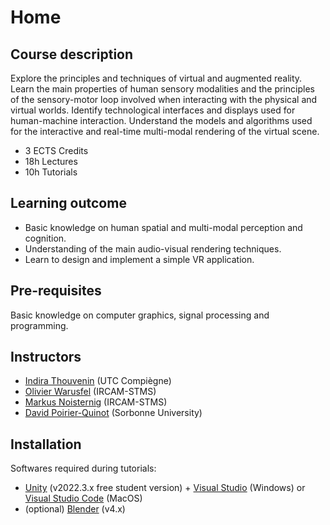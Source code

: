 <!-- See the course [Moodle](https://moodle-sciences.upmc.fr/moodle-2021/login/index.php) for logistic (timetable, etc.). -->

# Home

## Course description

Explore the principles and techniques of virtual and augmented reality. Learn the main properties of human sensory modalities and the principles of the sensory-motor loop involved when interacting with the physical and virtual worlds. Identify technological interfaces and displays used for human-machine interaction. Understand the models and algorithms used for the interactive and real-time multi-modal rendering of the virtual scene.

- 3 ECTS Credits
- 18h Lectures
- 10h Tutorials

<!--

# Table

First Header | Second Header | Third Header
:----------- |:-------------:| -----------:
Left         | Center        | Right
Left         | Center        | Right

-->


## Learning outcome

- Basic knowledge on human spatial and multi-modal perception and cognition.
- Understanding of the main audio-visual rendering techniques.
- Learn to design and implement a simple VR application.


## Pre-requisites

Basic knowledge on computer graphics, signal processing and programming.


## Instructors

- [Indira Thouvenin](https://www.hds.utc.fr/~ithouven/dokuwiki/) (UTC Compiègne)
- [Olivier Warusfel](https://www.ircam.fr/person/olivier-warusfel/) (IRCAM-STMS)
- [Markus Noisternig](https://www.ircam.fr/person/markus-noisternig/) (IRCAM-STMS)
- [David Poirier-Quinot](https://pyrapple.github.io/) (Sorbonne University)


## Installation

Softwares required during tutorials:

- [Unity](https://unity.com/download) (v2022.3.x free student version) + [Visual Studio](https://visualstudio.microsoft.com/fr/vs/unity-tools/) (Windows) or [Visual Studio Code](https://code.visualstudio.com) (MacOS)
- (optional) [Blender](https://www.blender.org/download/) (v4.x)
<!--
- (optional) [Cycling '74 Max](https://cycling74.com/products/max/) (v8)
- (optional) [Ircam Spat](https://forumnet.ircam.fr/product/spat-en/) (v5.1.4 or above).
 -->

<!--
Don't forget to [add the Spat folder to Max search path](https://docs.cycling74.com/max8/vignettes/file_preferences_window).
-->
<!--
Spat install instructions can be found [here](https://discussion.forum.ircam.fr/t/spat-5-for-max-read-this-first/21628).
A 12 months Cycling '74 Max licence is offered to attending students (contact [Olivier Warusfel](https://www.ircam.fr/person/olivier-warusfel/)).
 -->

 <!-- [Lectures](#){ .md-button } -->
 <!-- [Tutorials](#){ .md-button } -->